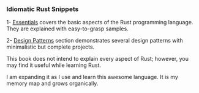 ### Idiomatic Rust Snippets

1- [Essentials](./essentials/intro.md) covers the basic aspects of the Rust programming language. They are explained with easy-to-grasp samples.

2- [Design Patterns](./patterns/intro.md) section demonstrates several design patterns with minimalistic but complete projects.

This book does not intend to explain every aspect of Rust; however, you may find it useful while learning Rust. 

I am expanding it as I use and learn this awesome language. It is my memory map and grows organically.
